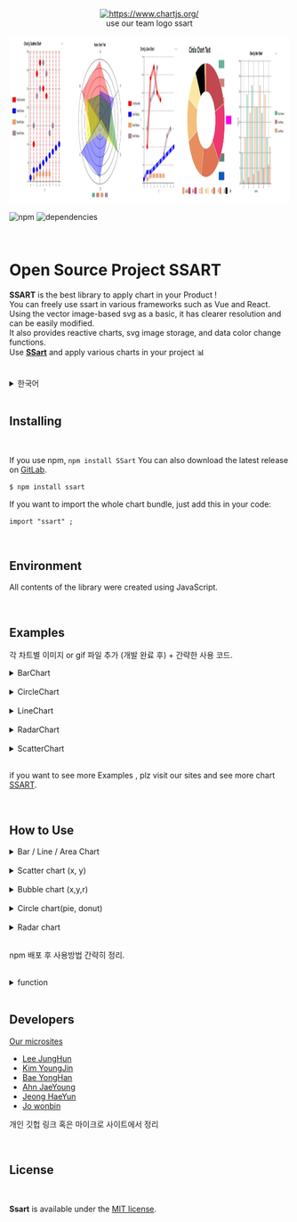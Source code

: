 <p align="center">
  <a href="our micro sites" target="_blank">
    <img src="https://www.chartjs.org/media/logo-title.svg" alt="https://www.chartjs.org/"><br/>
  </a>
   use our team logo ssart
</p>

 <img src= src\img\sample.jpg width = "100%" height = "300px">

![npm](https://img.shields.io/npm/v/ssart) <!-- 배포하면 버전이 찍힘  -->
![dependencies](https://img.shields.io/badge/dependencies-d3-brightengreen)


<br>

# Open Source Project SSART

**SSART** is the best library to apply chart in your Product !<br>
You can freely use ssart in various frameworks such as Vue and React.<br>
Using the vector image-based svg as a basic, it has clearer resolution and can be easily modified.<br>
It also provides reactive charts, svg image storage, and data color change functions.<br>
Use [**SSart**]() and apply various charts in your project 📊 <br><br> 


<details>
  <summary>한국어</summary>
  <br>
   ssart는 다양한 차트를 프로젝트에 적용할 수 있는 최고의 라이브러리입니다<br>
    Vue 와 React 같은 다양한 프레임 워크에서 자유롭게 사용할 수 있습니다.<br>
    vector 이미지 기반의 svg를 사용하여 선명한 해상도를 가진 차트를 자유롭게 수정할 수 있습니다.<br>
    또한, 반응형 차트, svg 이미지 저장 기능, 데이터 색상 변경 기능 등을 제공합니다.<br>
    ssart를 이용하여 다양한 차트를 여러분의 프로젝트에 적용해 보세요    <br>
  </details>
<br>

## Installing
<br>

If you use npm, ```npm install SSart``` You can also download the latest release on [GitLab](https://lab.ssafy.com/s06-final/S06P31S201.git).

``` bash
$ npm install ssart
```

If you want to import the whole chart bundle, just add this in your code:

``` vue
import "ssart" ; 
```
<br>

## Environment

All contents of the library were created using JavaScript.

<br>

## Examples

각 차트별 이미지 or gif 파일 추가 (개발 완료 후) + 간략한 사용 코드.

<details>
  <summary>BarChart</summary>
  <br>
    <img src= src\img\barchart.jpg width = "300px" height = "300px">

    barchart

<br>
  </details>
 <br>
 <details>
  <summary>CircleChart</summary>
  <br>
    <img src= src\img\circlechart.jpg width = "300px" height = "300px">

    circlechart

<br>
  </details>
  <br>
  <details>
  <summary>LineChart</summary>
  <br>
    <img src= src\img\linechart.jpg width = "300px" height = "300px">

    linechart

<br>
  </details>
  <br>
  <details>
  <summary>RadarChart</summary>
  <br>
    <img src= src\img\radarchart.jpg width = "300px" height = "300px">

    radarchart

<br>
  </details>
  <br>
  
  <details>
  <summary>ScatterChart</summary>
  <br>
    <img src= src\img\scatterchart.jpg width = "300px" height = "300px">

    scatterchart

<br>
  </details>

<br>

if you want to see more Examples , plz visit our sites and see more chart [SSART](ssart).

<br>

## How to Use

<details>
  <summary>Bar / Line / Area Chart</summary>
  <br>

```js

const data = {
  labels: ['a','b','c','d','e','f'],
  datasets: [
    {
      label: 'Fully Rounded',
      data: [
              {name: 'a', value: 10},
              {name: 'b', value: 29},
              {name: 'c', value: 32},
              {name: 'd', value: 25},
              {name: 'e', value: 23},
              {name: 'f', value: 15}
            ],
      borderColor: red, // 추후 추가
      backgroundColor: red,
      borderWidth: 2,  // 추후 추가
      borderRadius: Number.MAX_VALUE,// 추후 추가
      borderSkipped: false, // 추후 추가
    },
    {
      label: 'Small Radius',
			data : [
              {name: 'a', value: 10},
              {name: 'b', value: 29},
              {name: 'c', value: 32},
              {name: 'd', value: 25},
              {name: 'e', value: 23},
              {name: 'f', value: 15}
            ],
      borderColor: blue,// 추후 추가
      backgroundColor: blue,
      borderWidth: 2,// 추후 추가
      borderRadius: 5,// 추후 추가
      borderSkipped: false,// 추후 추가
    }
  ]
};


```

<br>
  </details>
 <br>
 <details>
  <summary>Scatter chart (x, y)</summary>
  <br>

``` js
const data = {
		labels: [0, 1, 2, 3, 4, 5, 6, 7, 8, 9],
		datasets: [
			{
				label: 'Fully Rounded',
				data: [
					{ name: 1, value: 10 },
					{ name: 2, value: 29 },
					{ name: 3, value: 32 },
					{ name: 4, value: 25 },
					{ name: 5, value: 23 },
					{ name: 10, value: 15 }
				],
				backgroundColor: "red",

			},
			{
				label: 'Small Radius',
				data: [1, 3, 3, 4, 5, 6, 7, 8, 9, 10]
				,
				backgroundColor: "blue",
			},
			{
				label: 'Small Radius',
				data:
				[
					[1, 1], [2, 2], [3, 2], [4, 2], [5, 2], [6, 2]
				],
			},
			{
				label: 'Small Radius',
				data: [
					{ x: 1, y: 15 },
					{ x: 2, y: 23 },
					{ x: 3, y: 25 },
					{ x: 4, y: 32 },
					{ x: 5, y: 29 },
					{ x: 6, y: 13 },
					{ x: 7, y: 15 },
				],
			}
		]
};
```

<br>
  </details>
  <br>
  <details>
  <summary>Bubble chart (x,y,r)</summary>
  <br>
    
```js
const data = {
    labels: [0, 1, 2, 3, 4, 5, 6, 7, 8, 9],
    datasets: [
        {
            label: 'Small Radius',
            data:
                [
                    [1, 1, 1], [2, 2, 2], [3, 2, 3], [4, 2, 4], [5, 2, 5], [6, 2, 6]
                ],
        },
        {
            label: 'Small Radius',
            data: [
                { x: 1, y: 15, r: 10 },
                { x: 2, y: 23, r: 20 },
                { x: 3, y: 25, r: 30 },
                { x: 4, y: 32, r: 30 },
                { x: 5, y: 29, r: 100 },
                { x: 6, y: 13, r: 20 },
                { x: 7, y: 15, r: 50 },
            ],
        }
    ]
};
```

<br>
  </details>
  <br>
  <details>
  <summary>Circle chart(pie, donut)</summary>
  <br>

```js
const data = {
   labels: ['A', 'B', 'C', 'D', 'E', 'F', 'G', 'H'],
   datasets: [
      { name: 'AAAAAAAAAAA', value: 1000, color: '#efa86b' },
      { name: 'BBBBBBBBBBB', value: 1500, color: '#c1484f' },
      { name: 'C', value: 1300, color: '#d35d50' },
      { name: 'D', value: 900, color: '#f4c17c' },
      { name: 'E', value: 300, color: '#fae8a4' },
      { name: 'F', value: 1200, color: '#df7454' },
      { name: 'G', value: 1100, color: '#e88d5d' },
      { name: 'H', value: 600, color: '#f8d690' }
   ]
};
```

<br>
  </details>
  <br>
  
  <details>
  <summary>Radar chart</summary>
  <br>
    
```js
const data = {
            labels: ['A', 'B', 'C', 'D' ,'E' ,'F'], // 각 축 이름
            datasets: [ // 각 데이터 이름
                { name: 'AAA' },
                { name: 'BBB' },
                { name: 'CC' },
                { name : 'DDDDD'}
            ],
            data:[ // 각 데이터 value
                [2700,2700,1200,13,1400,1700],
                [1400,100,2800,2500,1200,2100],
                [1200,1900,1400,12,2700,1600],
                [20,2200,2000,520,2300,200],
            ]            
        };
```

<br>
  </details>

<br>

npm 배포 후 사용방법 간략히 정리.

<br>

<details>
  <summary>function</summary>
  A collection of frequently used function

  주요 사용하는 기능 추려서 정리 예정.
  </details>

<br>

## Developers

[Our microsites](https://naver.com) <br>

* [Lee JungHun]()<br>
* [Kim YoungJin]()<br>
* [Bae YongHan]()<br>
* [Ahn JaeYoung]()<br>
* [Jeong HaeYun]()<br>
* [Jo wonbin]()<br>

개인 깃헙 링크 혹은 마이크로 사이트에서 정리

<br>

## License

<br>

**Ssart** is available under the [MIT license](LICENSE).

<br>
<!-- MIT 라이센스 링크 -->
